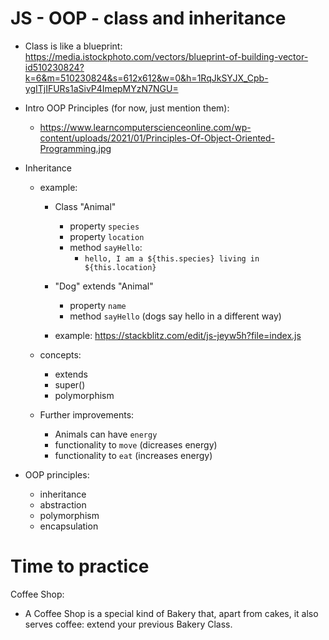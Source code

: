 
# JS - OOP - class and inheritance

<!-- 
  status: draft 
  to-do: improve example
-->



- Class is like a blueprint:
  https://media.istockphoto.com/vectors/blueprint-of-building-vector-id510230824?k=6&m=510230824&s=612x612&w=0&h=1RqJkSYJX_Cpb-ygITjIFURs1aSivP4ImepMYzN7NGU=


- Intro OOP Principles (for now, just mention them): 
  - https://www.learncomputerscienceonline.com/wp-content/uploads/2021/01/Principles-Of-Object-Oriented-Programming.jpg


- Inheritance
  - example:
    - Class "Animal"
      - property `species`
      - property `location`
      - method `sayHello`:
        - `hello, I am a ${this.species} living in ${this.location} `

    - "Dog" extends "Animal"
      - property `name`
      - method `sayHello` (dogs say hello in a different way)

    - example: https://stackblitz.com/edit/js-jeyw5h?file=index.js

    <!-- @todo: improve this examople -->


  - concepts:
    - extends
    - super()
    - polymorphism


  - Further improvements:
    - Animals can have `energy`
    - functionality to `move` (dicreases energy)
    - functionality to `eat` (increases energy)

    <!-- @todo: improve this examople -->


- OOP principles:
  - inheritance
  - abstraction
  - polymorphism 
  - encapsulation



# Time to practice

Coffee Shop:
- A Coffee Shop is a special kind of Bakery that, apart from cakes, it also serves coffee: extend your previous Bakery Class.


